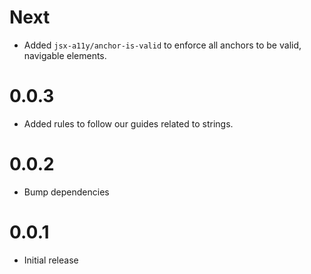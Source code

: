 # Next
- Added `jsx-a11y/anchor-is-valid` to enforce all anchors to be valid, navigable elements.

# 0.0.3
- Added rules to follow our guides related to strings.

# 0.0.2
- Bump dependencies

# 0.0.1
- Initial release
